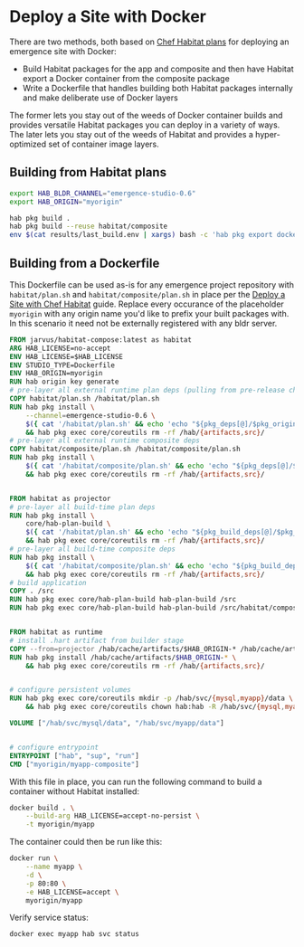 # Deploy a Site with Docker

There are two methods, both based on [Chef Habitat plans](./habitat.md) for deploying an emergence site with Docker:

- Build Habitat packages for the app and composite and then have Habitat export a Docker container from the composite package
- Write a Dockerfile that handles building both Habitat packages internally and make deliberate use of Docker layers

The former lets you stay out of the weeds of Docker container builds and provides versatile Habitat packages you can deploy in a variety of ways. The later lets you stay out of the weeds of Habitat and provides a hyper-optimized set of container image layers.

## Building from Habitat plans

```bash
export HAB_BLDR_CHANNEL="emergence-studio-0.6"
export HAB_ORIGIN="myorigin"

hab pkg build .
hab pkg build --reuse habitat/composite
env $(cat results/last_build.env | xargs) bash -c 'hab pkg export docker results/$pkg_artifact'
```

## Building from a Dockerfile

This Dockerfile can be used as-is for any emergence project repository with `habitat/plan.sh` and `habitat/composite/plan.sh` in place per the [Deploy a Site with Chef Habitat](./habitat.md) guide. Replace every occurance of the placeholder `myorigin` with any origin name you'd like to prefix your built packages with. In this scenario it need not be externally registered with any bldr server.

```Dockerfile
FROM jarvus/habitat-compose:latest as habitat
ARG HAB_LICENSE=no-accept
ENV HAB_LICENSE=$HAB_LICENSE
ENV STUDIO_TYPE=Dockerfile
ENV HAB_ORIGIN=myorigin
RUN hab origin key generate
# pre-layer all external runtime plan deps (pulling from pre-release channel)
COPY habitat/plan.sh /habitat/plan.sh
RUN hab pkg install \
    --channel=emergence-studio-0.6 \
    $({ cat '/habitat/plan.sh' && echo 'echo "${pkg_deps[@]/$pkg_origin\/*/}"'; } | hab pkg exec core/bash bash) \
    && hab pkg exec core/coreutils rm -rf /hab/{artifacts,src}/
# pre-layer all external runtime composite deps
COPY habitat/composite/plan.sh /habitat/composite/plan.sh
RUN hab pkg install \
    $({ cat '/habitat/composite/plan.sh' && echo 'echo "${pkg_deps[@]/$pkg_origin\/*/}"'; } | hab pkg exec core/bash bash) \
    && hab pkg exec core/coreutils rm -rf /hab/{artifacts,src}/


FROM habitat as projector
# pre-layer all build-time plan deps
RUN hab pkg install \
    core/hab-plan-build \
    $({ cat '/habitat/plan.sh' && echo 'echo "${pkg_build_deps[@]/$pkg_origin\/*/}"'; } | hab pkg exec core/bash bash) \
    && hab pkg exec core/coreutils rm -rf /hab/{artifacts,src}/
# pre-layer all build-time composite deps
RUN hab pkg install \
    $({ cat '/habitat/composite/plan.sh' && echo 'echo "${pkg_build_deps[@]/$pkg_origin\/*/}"'; } | hab pkg exec core/bash bash) \
    && hab pkg exec core/coreutils rm -rf /hab/{artifacts,src}/
# build application
COPY . /src
RUN hab pkg exec core/hab-plan-build hab-plan-build /src
RUN hab pkg exec core/hab-plan-build hab-plan-build /src/habitat/composite


FROM habitat as runtime
# install .hart artifact from builder stage
COPY --from=projector /hab/cache/artifacts/$HAB_ORIGIN-* /hab/cache/artifacts/
RUN hab pkg install /hab/cache/artifacts/$HAB_ORIGIN-* \
    && hab pkg exec core/coreutils rm -rf /hab/{artifacts,src}/


# configure persistent volumes
RUN hab pkg exec core/coreutils mkdir -p /hab/svc/{mysql,myapp}/data \
    && hab pkg exec core/coreutils chown hab:hab -R /hab/svc/{mysql,myapp}/data

VOLUME ["/hab/svc/mysql/data", "/hab/svc/myapp/data"]


# configure entrypoint
ENTRYPOINT ["hab", "sup", "run"]
CMD ["myorigin/myapp-composite"]
```

With this file in place, you can run the following command to build a container without Habitat installed:

```bash
docker build . \
    --build-arg HAB_LICENSE=accept-no-persist \
    -t myorigin/myapp
```

The container could then be run like this:

```bash
docker run \
    --name myapp \
    -d \
    -p 80:80 \
    -e HAB_LICENSE=accept \
    myorigin/myapp
```

Verify service status:

```bash
docker exec myapp hab svc status
```
